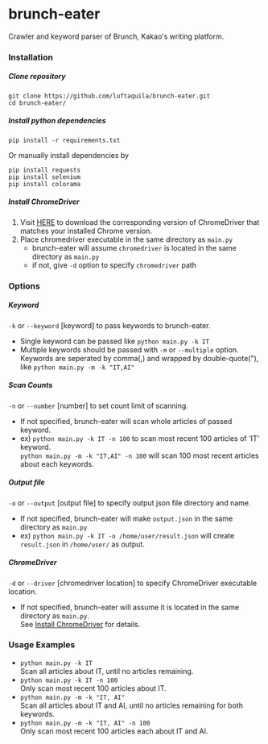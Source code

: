 # brunch-eater
Crawler and keyword parser of Brunch, Kakao's writing platform.

### Installation
##### Clone repository
```
git clone https://github.com/luftaquila/brunch-eater.git
cd brunch-eater/
```

##### Install python dependencies
```
pip install -r requirements.txt
```
Or manually install dependencies by
```
pip install requests
pip install selenium
pip install colorama
```


##### Install ChromeDriver
1. Visit [HERE](https://chromedriver.chromium.org/downloads) to download the corresponding version of ChromeDriver that matches your installed Chrome version.
1. Place chromedriver executable in the same directory as `main.py`
    * brunch-eater will assume `chromedriver` is located in the same directory as `main.py`
    * if not, give `-d` option to specify `chromedriver` path
    
### Options
##### Keyword
`-k` or `--keyword` [keyword] to pass keywords to brunch-eater.  

* Single keyword can be passed like `python main.py -k IT`  
* Multiple keywords should be passed with `-m` or `--multiple` option.  
Keywords are seperated by comma(,) and wrapped by double-quote("), like `python main.py -m -k "IT,AI"`

##### Scan Counts
`-n` or `--number` [number] to set count limit of scanning.  

* If not specified, brunch-eater will scan whole articles of passed keyword.
* ex) `python main.py -k IT -n 100` to scan most recent 100 articles of 'IT' keyword.  
`python main.py -m -k "IT,AI" -n 100` will scan 100 most recent articles about each keywords.

##### Output file
`-o` or `--output` [output file] to specify output json file directory and name.

* If not specified, brunch-eater will make `output.json` in the same directory as `main.py`
* ex) `python main.py -k IT -o /home/user/result.json` will create `result.json` in `/home/user/` as output.

##### ChromeDriver
`-d` or `--driver` [chromedriver location] to specify ChromeDriver executable location.
* If not specified, brunch-eater will assume it is located in the same directory as `main.py`.  
See [Install ChromeDriver](https://github.com/luftaquila/brunch-eater#install-chromedriver) for details.

### Usage Examples
* `python main.py -k IT`  
Scan all articles about IT, until no articles remaining.
* `python main.py -k IT -n 100`  
Only scan most recent 100 articles about IT.
* `python main.py -m -k "IT, AI"`  
Scan all articles about IT and AI, until no articles remaining for both keywords.
* `python main.py -m -k "IT, AI" -n 100`  
Only scan most recent 100 articles each about IT and AI.
